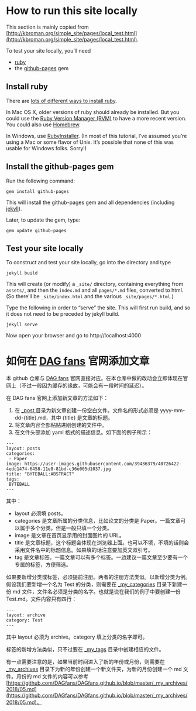 # How to run this site locally

This section is mainly copied from [http://kbroman.org/simple_site/pages/local_test.html](http://kbroman.org/simple_site/pages/local_test.html).

To test your site locally, you’ll need

- [ruby](https://www.ruby-lang.org/en/)
- the [github-pages](https://github.com/github/pages-gem) gem

## Install ruby

There are [lots of different ways to install ruby](https://www.ruby-lang.org/en/installation/).

In Mac OS X, older versions of ruby should already be installed. But you could use the [Ruby Version Manager (RVM)](https://rvm.io/) to have a more recent version. You could also use [Homebrew](https://brew.sh/).

In Windows, use [RubyInstaller](https://rubyinstaller.org/). (In most of this tutorial, I’ve assumed you’re using a Mac or some flavor of Unix. It’s possible that none of this was usable for Windows folks. Sorry!)

## Install the github-pages gem

Run the following command:

```
gem install github-pages
```

This will install the github-pages gem and all dependencies (including [jekyll](https://jekyllrb.com/)).

Later, to update the gem, type:

```
gem update github-pages
```

## Test your site locally

To construct and test your site locally, go into the directory and type

```
jekyll build
```

This will create (or modify) a `_site/` directory, containing everything from `assets/`, and then the `index.md` and all `pages/*.md` files, converted to html. (So there’ll be `_site/index.html` and the various `_site/pages/*.html`.)

Type the following in order to “serve” the site. This will first run build, and so it does not need to be preceded by jekyll build.

```
jekyll serve
```

Now open your browser and go to http://localhost:4000

# 如何在 [DAG fans](https://dagfans.org) 官网添加文章

本 github 仓库与 [DAG fans](https://dagfans.org) 官网直接对应。在本仓库中做的改动会立即体现在官网上（不过一般因为缓存的缘故，可能会有一段时间的延迟）。

在 DAG fans 官网上添加新文章的方法如下：

1. 在 [_post ](https://github.com/DAGfans/DAGfans.github.io/tree/master/_posts) 目录为新文章创建一份空白文件。文件名的形式必须是 yyyy-mm-dd-{title}.md，其中 {title} 是文章的标题。
2. 将文章内容全部粘贴进刚创建的文件中。
3. 在文件头部添加 yaml 格式的描述信息。如下面的例子所示：

```
---
layout: posts
categories:
 - Paper
image: https://user-images.githubusercontent.com/39436379/40726422-4edc1474-6458-11e8-81bd-c36e005d1037.jpg
title: "BYTEBALL:ABSTRACT"
tags:
 BYTEBALL
---
```

其中：

* layout 必须填 posts。
* categories 是文章所属的分类信息，比如论文的分类是 Paper。一篇文章可以属于多个分类。但是一般只填一个分类。
* image 是文章在首页显示用的封面图片的 URL。
* title 是文章标题，这个标题会体现在浏览器上面。也可以不填，不填的话则会采用文件名中的标题信息。如果填的话注意要加英文双引号。
* tag 是文章标签。一篇文章可以有多个标签。一边建议一篇文章至少要有一个专属的标签，方便筛选。

如果要新增分类或标签，必须提前注册。两者的注册方法类似。以新增分类为例。假设我们要新增一个名为 Test 的分类，则需要在 [_my_categories](https://github.com/DAGfans/DAGfans.github.io/tree/master/_my_categories) 目录下新建一份 md 文件，文件名必须是分类的名字。也就是说在我们的例子中要创建一份 Test.md。文件内容只有四行：

```
---
layout: archive
category: Test
---
```

其中 layout 必须为 archive。category 填上分类的名字即可。

标签的新增方法类似，只不过要在 [_my_tags](https://github.com/DAGfans/DAGfans.github.io/tree/master/_my_tags) 目录中创建相应的文件。

有一点需要注意的是，如果当前时间进入了新的年份或月份，则需要在 [_my_archives](https://github.com/DAGfans/DAGfans.github.io/tree/master/_my_archives) 目录下为新的年份创建一个新文件夹，为新的月份创建一个 md 文件。月份的 md 文件的内容可以参考 [https://github.com/DAGfans/DAGfans.github.io/blob/master/_my_archives/2018/05.md](https://github.com/DAGfans/DAGfans.github.io/blob/master/_my_archives/2018/05.md)。
